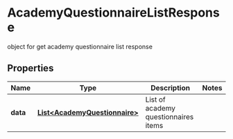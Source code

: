 

# AcademyQuestionnaireListResponse

object for get academy questionnaire list response

## Properties

| Name | Type | Description | Notes |
|------------ | ------------- | ------------- | -------------|
|**data** | [**List&lt;AcademyQuestionnaire&gt;**](AcademyQuestionnaire.md) | List of academy questionnaires items |  |



